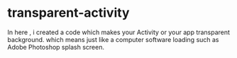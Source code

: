 # transparent-activity
In here , i created a code which makes your Activity or your app transparent background. which means just like a computer software loading such as Adobe Photoshop splash screen.
